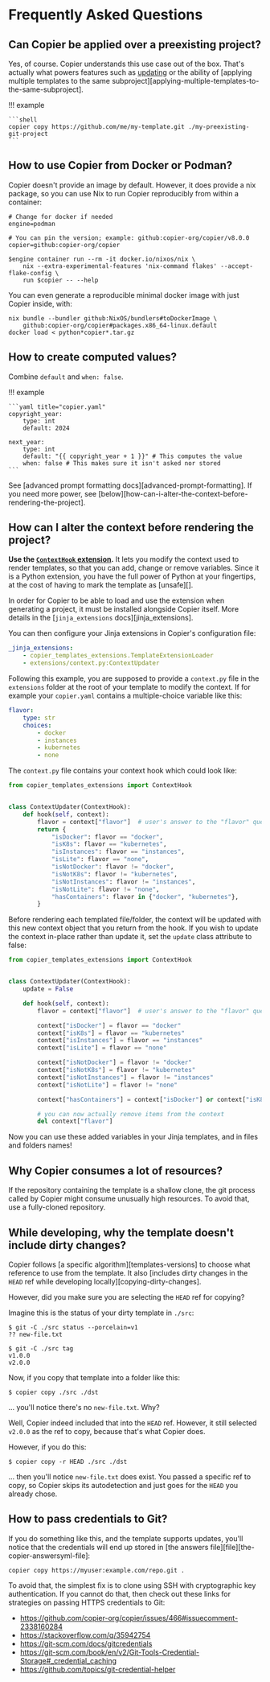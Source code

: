 # Frequently Asked Questions

## Can Copier be applied over a preexisting project?

Yes, of course. Copier understands this use case out of the box. That's actually what
powers features such as [updating](updating.md) or the ability of [applying multiple
templates to the same subproject][applying-multiple-templates-to-the-same-subproject].

!!! example

    ```shell
    copier copy https://github.com/me/my-template.git ./my-preexisting-git-project
    ```

## How to use Copier from Docker or Podman?

Copier doesn't provide an image by default. However, it does provide a nix package, so
you can use Nix to run Copier reproducibly from within a container:

```shell
# Change for docker if needed
engine=podman

# You can pin the version; example: github:copier-org/copier/v8.0.0
copier=github:copier-org/copier

$engine container run --rm -it docker.io/nixos/nix \
    nix --extra-experimental-features 'nix-command flakes' --accept-flake-config \
    run $copier -- --help
```

You can even generate a reproducible minimal docker image with just Copier inside, with:

```shell
nix bundle --bundler github:NixOS/bundlers#toDockerImage \
    github:copier-org/copier#packages.x86_64-linux.default
docker load < python*copier*.tar.gz
```

## How to create computed values?

Combine `default` and `when: false`.

!!! example

    ```yaml title="copier.yaml"
    copyright_year:
        type: int
        default: 2024

    next_year:
        type: int
        default: "{{ copyright_year + 1 }}" # This computes the value
        when: false # This makes sure it isn't asked nor stored
    ```

See [advanced prompt formatting docs][advanced-prompt-formatting]. If you need more
power, see [below][how-can-i-alter-the-context-before-rendering-the-project].

## How can I alter the context before rendering the project?

**Use the [`ContextHook` extension][context-hook].** It lets you modify the context used
to render templates, so that you can add, change or remove variables. Since it is a
Python extension, you have the full power of Python at your fingertips, at the cost of
having to mark the template as [unsafe][].

[context-hook]:
    https://github.com/copier-org/copier-templates-extensions#context-hook-extension

In order for Copier to be able to load and use the extension when generating a project,
it must be installed alongside Copier itself. More details in the [`jinja_extensions`
docs][jinja_extensions].

You can then configure your Jinja extensions in Copier's configuration file:

```yaml title="copier.yaml"
_jinja_extensions:
    - copier_templates_extensions.TemplateExtensionLoader
    - extensions/context.py:ContextUpdater
```

Following this example, you are supposed to provide a `context.py` file in the
`extensions` folder at the root of your template to modify the context. If for example
your `copier.yaml` contains a multiple-choice variable like this:

```yaml title="copier.yaml"
flavor:
    type: str
    choices:
        - docker
        - instances
        - kubernetes
        - none
```

The `context.py` file contains your context hook which could look like:

```python title="extensions/context.py"
from copier_templates_extensions import ContextHook


class ContextUpdater(ContextHook):
    def hook(self, context):
        flavor = context["flavor"]  # user's answer to the "flavor" question
        return {
            "isDocker": flavor == "docker",
            "isK8s": flavor == "kubernetes",
            "isInstances": flavor == "instances",
            "isLite": flavor == "none",
            "isNotDocker": flavor != "docker",
            "isNotK8s": flavor != "kubernetes",
            "isNotInstances": flavor != "instances",
            "isNotLite": flavor != "none",
            "hasContainers": flavor in {"docker", "kubernetes"},
        }
```

Before rendering each templated file/folder, the context will be updated with this new
context object that you return from the hook. If you wish to update the context in-place
rather than update it, set the `update` class attribute to false:

```python title="extensions/context.py"
from copier_templates_extensions import ContextHook


class ContextUpdater(ContextHook):
    update = False

    def hook(self, context):
        flavor = context["flavor"]  # user's answer to the "flavor" question

        context["isDocker"] = flavor == "docker"
        context["isK8s"] = flavor == "kubernetes"
        context["isInstances"] = flavor == "instances"
        context["isLite"] = flavor == "none"

        context["isNotDocker"] = flavor != "docker"
        context["isNotK8s"] = flavor != "kubernetes"
        context["isNotInstances"] = flavor != "instances"
        context["isNotLite"] = flavor != "none"

        context["hasContainers"] = context["isDocker"] or context["isK8s"]

        # you can now actually remove items from the context
        del context["flavor"]
```

Now you can use these added variables in your Jinja templates, and in files and folders
names!

## Why Copier consumes a lot of resources?

If the repository containing the template is a shallow clone, the git process called by
Copier might consume unusually high resources. To avoid that, use a fully-cloned
repository.

## While developing, why the template doesn't include dirty changes?

Copier follows [a specific algorithm][templates-versions] to choose what reference to
use from the template. It also [includes dirty changes in the `HEAD` ref while
developing locally][copying-dirty-changes].

However, did you make sure you are selecting the `HEAD` ref for copying?

Imagine this is the status of your dirty template in `./src`:

```shell
$ git -C ./src status --porcelain=v1
?? new-file.txt

$ git -C ./src tag
v1.0.0
v2.0.0
```

Now, if you copy that template into a folder like this:

```shell
$ copier copy ./src ./dst
```

... you'll notice there's no `new-file.txt`. Why?

Well, Copier indeed included that into the `HEAD` ref. However, it still selected
`v2.0.0` as the ref to copy, because that's what Copier does.

However, if you do this:

```shell
$ copier copy -r HEAD ./src ./dst
```

... then you'll notice `new-file.txt` does exist. You passed a specific ref to copy, so
Copier skips its autodetection and just goes for the `HEAD` you already chose.

## How to pass credentials to Git?

If you do something like this, and the template supports updates, you'll notice that the
credentials will end up stored in [the answers file][file][the-copier-answersyml-file]:

```shell
copier copy https://myuser:example.com/repo.git .
```

To avoid that, the simplest fix is to clone using SSH with cryptographic key
authentication. If you cannot do that, then check out these links for strategies on
passing HTTPS credentials to Git:

-   https://github.com/copier-org/copier/issues/466#issuecomment-2338160284
-   https://stackoverflow.com/q/35942754
-   https://git-scm.com/docs/gitcredentials
-   https://git-scm.com/book/en/v2/Git-Tools-Credential-Storage#_credential_caching
-   https://github.com/topics/git-credential-helper
